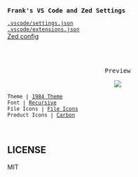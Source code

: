 <samp><b>Frank's VS Code and Zed Settings</b></samp>

[`.vscode/settings.json`](./.vscode/settings.json)<br>
[`.vscode/extensions.json`](./.vscode/extensions.json)<br>
[Zed config](.zed/settings.json)


<br>
<br>
<p align="center"><samp>Preview</samp></p>

<p align="center">
<img src="https://i.imgur.com/8LOkWS9.png">

<sub><samp>Theme | <a href="https://github.com/juanmnl/vs-1984">1984 Theme</a><br>
Font | <a href="https://www.recursive.design/">Recursive</a><br>
File Icons | <a href="https://marketplace.visualstudio.com/items?itemName=file-icons.file-icons">File Icons</a><br>
Product Icons | <a href="https://github.com/antfu/vscode-icons-carbon">Carbon</a></samp></sub>
</p>

<br>

## LICENSE

MIT

